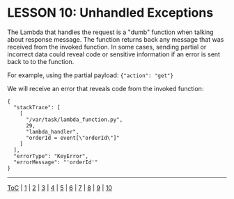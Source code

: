 # LESSON 10: Unhandled Exceptions

The Lambda that handles the request is a "dumb" function when talking about response message. The function returns back any message that was received from the invoked function. In some cases, sending partial or incorrect data could reveal code or sensitive information if an error is sent back to to the function.

For example, using the partial payload:
```{"action": "get"}```

We will receive an error that reveals code from the invoked function:
```
{
  "stackTrace": [
    [
      "/var/task/lambda_function.py",
      29,
      "lambda_handler",
      "orderId = event[\"orderId\"]"
    ]
  ],
  "errorType": "KeyError",
  "errorMessage": "'orderId'"
}
```

- - -
[ToC](../LESSONS/README.md) | [1](../LESSONS/LESSON_01.md) | [2](../LESSONS/LESSON_02.md) | [3](../LESSONS/LESSON_03.md) | [4](../LESSONS/LESSON_04.md) | [5](../LESSONS/LESSON_05.md) | [6](../LESSONS/LESSON_06.md) | [7](../LESSONS/LESSON_07.md) | [8](../LESSONS/LESSON_08.md) | [9](../LESSONS/LESSON_09.md) | [10](../LESSONS/LESSON_10.md)
